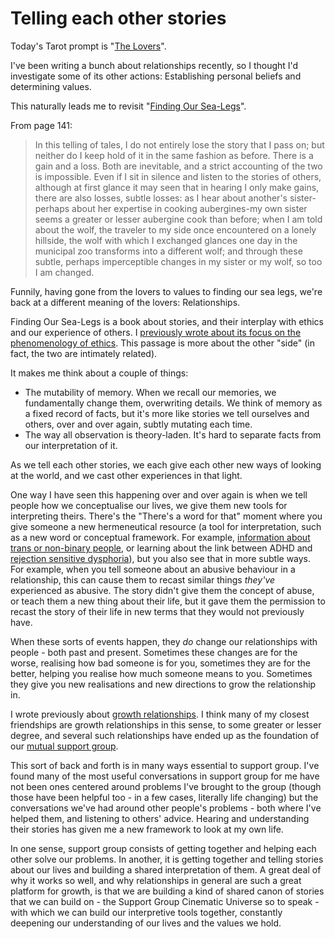 # Telling each other stories

Today's Tarot prompt is "[The Lovers](http://www.learntarot.com/maj06.htm)".

I've been writing a bunch about relationships recently, so I thought I'd investigate some of its other actions: Establishing personal beliefs and determining values.

This naturally leads me to revisit "[Finding Our Sea-Legs](https://amzn.to/3cObm3Y)".

From page 141:

> In this telling of tales, I do not entirely lose the story that I pass on; but neither do I keep hold of it in the same fashion as before. There is a gain and a loss. Both are inevitable, and a strict accounting of the two is impossible. Even if I sit in silence and listen to the stories of others, although at first glance it may seen that in hearing I only make gains, there are also losses, subtle losses: as I hear about another's sister-perhaps about her expertise in cooking aubergines-my own sister seems a greater or lesser aubergine cook than before; when I am told about the wolf, the traveler to my side once encountered on a lonely hillside, the wolf with which I exchanged glances one day in the municipal zoo transforms into a different wolf; and through these subtle, perhaps imperceptible changes in my sister or my wolf, so too I am changed.

Funnily, having gone from the lovers to values to finding our sea legs, we're back at a different meaning of the lovers: Relationships.

Finding Our Sea-Legs is a book about stories, and their interplay with ethics and our experience of others. I [previously wrote about its focus on the phenomenology of ethics](https://notebook.drmaciver.com/posts/2020-04-21-08:02.html). This passage is more about the other "side" (in fact, the two are intimately related).

It makes me think about a couple of things:

* The mutability of memory. When we recall our memories, we fundamentally change them, overwriting details. We think of memory as a fixed record of facts, but it's more like stories we tell ourselves and others, over and over again, subtly mutating each time.
* The way all observation is theory-laden. It's hard to separate facts from our interpretation of it.

As we tell each other stories, we each give each other new ways of looking at the world, and we cast other experiences in that light.

One way I have seen this happening over and over again is when we tell people how we conceptualise our lives, we give them new tools for interpreting theirs. There's the "There's a word for that" moment where you give someone a new hermeneutical resource (a tool for interpretation, such as a new word or conceptual framework. For example, [information about trans or non-binary people](https://notebook.drmaciver.com/posts/2018-11-12-06:24.html), or learning about the link between ADHD and [rejection sensitive dysphoria](https://www.additudemag.com/rejection-sensitive-dysphoria-and-adhd/)), but you also see that in more subtle ways. For example, when you tell someone about an abusive behaviour in a relationship, this can cause them to recast similar things *they've* experienced as abusive. The story didn't give them the concept of abuse, or teach them a new thing about their life, but it gave them the permission to recast the story of their life in new terms that they would not previously have.

When these sorts of events happen, they *do* change our relationships with people - both past and present. Sometimes these changes are for the worse, realising how bad someone is for you, sometimes they are for the better, helping you realise how much someone means to you. Sometimes they give you new realisations and new directions to grow the relationship in.

I wrote previously about [growth relationships](https://notebook.drmaciver.com/posts/2020-04-26-07:28.html). I think many of my closest friendships are growth relationships in this sense, to some greater or lesser degree, and several such relationships have ended up as the foundation of our [mutual support group](https://notebook.drmaciver.com/posts/2020-03-25-16:02.html).

This sort of back and forth is in many ways essential to support group. I've found many of the most useful conversations in support group for me have not been ones centered around problems I've brought to the group (though those have been helpful too - in a few cases, literally life changing) but the conversations we've had around other people's problems - both where I've helped them, and listening to others' advice. Hearing and understanding their stories has given me a new framework to look at my own life.

In one sense, support group consists of getting together and helping each other solve our problems. In another, it is getting together and telling stories about our lives and building a shared interpretation of them. A great deal of why it works so well, and why relationships in general are such a great platform for growth, is that we are building a kind of shared canon of stories that we can build on - the Support Group Cinematic Universe so to speak - with which we can build our interpretive tools together, constantly deepening our understanding of our lives and the values we hold.
